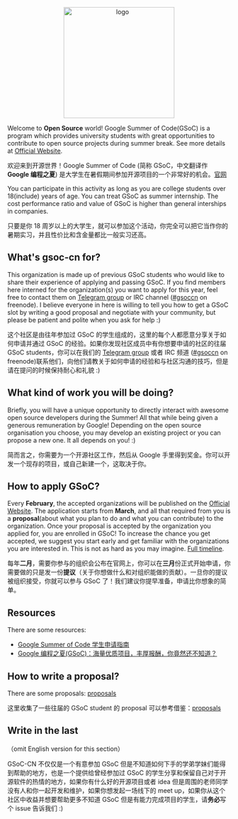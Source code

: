 <p align="center">
  <img width="250" src="https://avatars0.githubusercontent.com/u/31839369?v=4" alt="logo" />
</p>

Welcome to **Open Source** world! Google Summer of Code(GSoC) is a program which provides university students with great opportunities to contribute to open source projects during summer break. See more details at [Official Website](https://developers.google.com/open-source/gsoc/).

欢迎来到开源世界！Google Summer of Code (简称 GSoC，中文翻译作 **Google 编程之夏**) 是大学生在暑假期间参加开源项目的一个非常好的机会。[官网](https://developers.google.com/open-source/gsoc/)

You can participate in this activity as long as you are college students over 18(include) years of age. You can treat GSoC as summer internship. The cost performance ratio and value of GSoC is higher than general interships in companies.

只要是你 18 周岁以上的大学生，就可以参加这个活动，你完全可以把它当作你的暑期实习，并且性价比和含金量都比一般实习还高。

## What's gsoc-cn for?

This organization is made up of previous GSoC students who would like to share their experience of applying and passing GSoC. If you find members here interned for the organization(s) you want to apply for this year, feel free to contact them on [Telegram group](https://t.me/joinchat/B30CMA1YxJ0g0yo3GLj8uA) or IRC channel ([#gsoccn](https://www.irccloud.com/invite?channel=%23gsoccn&hostname=chat.freenode.net&port=6697&ssl=1) on freenode). I believe everyone in here is willing to tell you how to get a GSoC slot by writing a good proposal and negotiate with your community, but please be patient and polite when you ask for help :)

这个社区是由往年参加过 GSoC 的学生组成的，这里的每个人都愿意分享关于如何申请并通过 GSoC 的经验。如果你发现社区成员中有你想要申请的社区的往届 GSoC students，你可以在我们的 [Telegram group](https://t.me/joinchat/B30CMA1YxJ0g0yo3GLj8uA) 或者 IRC 频道 ([#gsoccn](https://www.irccloud.com/invite?channel=%23gsoccn&hostname=chat.freenode.net&port=6697&ssl=1) on freenode)联系他们，向他们请教关于如何申请的经验和与社区沟通的技巧，但是请在提问的时候保持耐心和礼貌 :)


## What kind of work you will be doing?

Briefly, you will have a unique opportunity to directly interact with awesome open source developers during the Summer! All that while being given a generous remuneration by Google! Depending on the open source organisation you choose, you may develop an existing project or you can propose a new one. It all depends on you! :)

简而言之，你需要为一个开源社区工作，然后从 Google 手里得到奖金。你可以开发一个现存的项目，或自己新建一个，这取决于你。

## How to apply GSoC?

Every **February**, the accepted organizations will be published on the [Official Website](https://summerofcode.withgoogle.com/organizations/). The application starts from **March**, and all that required from you is a **proposal**(about what you plan to do and what you can contribute) to the organization. Once your proposal is accepted by the organization you applied for, you are enrolled in GSoC! To increase the chance you get accepted, we suggest you start early and get familiar with the organizations you are interested in. This is not as hard as you may imagine. [Full timeline](https://developers.google.com/open-source/gsoc/timeline).

每年**二月**，需要你参与的组织会公布在官网上，你可以在**三月**份正式开始申请，你需要做的只是发一份**提议**（关于你想做什么和对组织能做的贡献）。一旦你的提议被组织接受，你就可以参与 GSoC 了！我们建议你提早准备，申请比你想象的简单。


## Resources

There are some resources:

- [Google Summer of Code 学生申请指南](https://zhuanlan.zhihu.com/p/27823910)
- [Google 编程之夏(GSoC)：海量优质项目，丰厚报酬，你竟然还不知道？](https://zhuanlan.zhihu.com/p/27330699)


## How to write a proposal?

There are some proposals: [proposals](./resources/proposals)

这里收集了一些往届的 GSoC student 的 proposal 可以参考借鉴：[proposals](./resources/proposals)

## Write in the last

（omit English version for this section）

GSoC-CN 不仅仅是一个有意参加 GSoC 但是不知道如何下手的学弟学妹们能得到帮助的地方，也是一个提供给曾经参加过 GSoC 的学生分享和保留自己对于开源软件的热情的地方，如果你有什么好的开源项目或者 idea 但是周围的老师同学没有人和你一起开发和维护，如果你想发起一场线下的 meet up，如果你从这个社区中收益并想要帮助更多不知道 GSoC 但是有能力完成项目的学生，请**务必**写个 issue 告诉我们 :)
